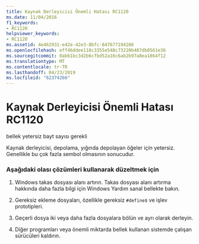 ```yaml
---
title: Kaynak Derleyicisi Önemli Hatası RC1120
ms.date: 11/04/2016
f1_keywords:
- RC1120
helpviewer_keywords:
- RC1120
ms.assetid: 4e462931-e42e-42e3-8bfc-847677194286
ms.openlocfilehash: eff46ddee118c3355e548c73220b407db0561e36
ms.sourcegitcommit: 0ab61bc3d2b6cfbd52a16c6ab2b97a8ea1864f12
ms.translationtype: MT
ms.contentlocale: tr-TR
ms.lasthandoff: 04/23/2019
ms.locfileid: "62374266"
---
```

# <a name="resource-compiler-fatal-error-rc1120"></a>Kaynak Derleyicisi Önemli Hatası RC1120

bellek yetersiz bayt sayısı gerekli

Kaynak derleyicisi, depolama, yığında depolayan öğeler için yetersiz. Genellikle bu çok fazla sembol olmasının sonucudur.

### <a name="to-fix-by-using-the-following-possible-solutions"></a>Aşağıdaki olası çözümleri kullanarak düzeltmek için

1. Windows takas dosyası alanı artırın. Takas dosyası alanı artırma hakkında daha fazla bilgi için Windows Yardım sanal bellekte bakın.

1. Gereksiz ekleme dosyaları, özellikle gereksiz `#define`s ve işlev prototipleri.

1. Geçerli dosya iki veya daha fazla dosyalara bölün ve ayrı olarak derleyin.

1. Diğer programları veya önemli miktarda bellek kullanan sistemde çalışan sürücüleri kaldırın.